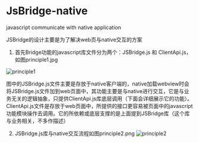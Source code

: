 # JsBridge-native
javascript communicate with native application 

JSBridge的设计主要是为了解决web页与native交互的方案
1. 首先Bridge功能的javascript库文件分为两个：JSBridge.js 和 ClientApi.js，如图principle1.jpg

![principle1](https://user-images.githubusercontent.com/4135766/155916117-57f88816-ce18-455c-8af8-cdf5cd85d385.jpg)

图中的JSBridge.js文件主要是存放于native客户端的，native加载webview时会将JSBridge.js文件加到web页面中，其功能主要是与native进行交互，它是与业务无关的逻辑抽象，只提供ClientApi.js库底层调用（下面会详细展示它的功能）。
ClientApi.js文件是存放于web页面中，所提供的接口更容易被页面中的javascript功能模块操作去调用。它的所依赖或底层支撑的是上面提到JSBridge库（这个库与业务相关，不多作描述）

2. JSBridge.js库与native交互流程如图principle2.png
![principle2](https://user-images.githubusercontent.com/4135766/155916203-9566fad6-71c5-4cb5-be98-69e859cce9a4.png)
